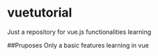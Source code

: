 # vuetutorial
Just a repository for vue.js functionalities learning

##Pruposes
Only a basic features learning in vue
